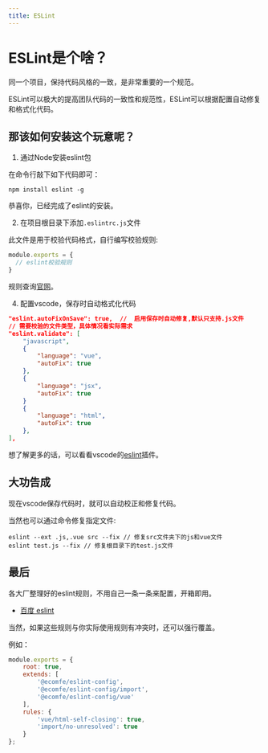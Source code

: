 ```yaml
---
title: ESLint
---
```


# ESLint是个啥？

同一个项目，保持代码风格的一致，是非常重要的一个规范。

ESLint可以极大的提高团队代码的一致性和规范性，ESLint可以根据配置自动修复和格式化代码。

## 那该如何安装这个玩意呢？

1. 通过Node安装eslint包

在命令行敲下如下代码即可：

```
npm install eslint -g
```

恭喜你，已经完成了eslint的安装。

2. 在项目根目录下添加`.eslintrc.js`文件

此文件是用于校验代码格式，自行编写校验规则:

```js
module.exports = {
  // eslint校验规则
}
```

规则查询[官网](https://cn.eslint.org/)。  

4. 配置vscode，保存时自动格式化代码

```json
"eslint.autoFixOnSave": true,  //  启用保存时自动修复,默认只支持.js文件
// 需要校验的文件类型，具体情况看实际需求
"eslint.validate": [
    "javascript",
    {
        "language": "vue", 
        "autoFix": true
    },
    {
        "language": "jsx", 
        "autoFix": true
    }
    {
        "language": "html",
        "autoFix": true
    },
],
```

想了解更多的话，可以看看vscode的[eslint](https://marketplace.visualstudio.com/items?itemName=dbaeumer.vscode-eslint)插件。

## 大功告成

现在vscode保存代码时，就可以自动校正和修复代码。  

当然也可以通过命令修复指定文件:

```
eslint --ext .js,.vue src --fix // 修复src文件夹下的js和vue文件
eslint test.js --fix // 修复根目录下的test.js文件
```

## 最后

各大厂整理好的eslint规则，不用自己一条一条来配置，开箱即用。

* [百度 eslint](https://github.com/ecomfe/eslint-config)

当然，如果这些规则与你实际使用规则有冲突时，还可以强行覆盖。

例如：

```js
module.exports = {
    root: true,
    extends: [
        '@ecomfe/eslint-config',
        '@ecomfe/eslint-config/import',
        '@ecomfe/eslint-config/vue'
    ],
    rules: {
        'vue/html-self-closing': true,
        'import/no-unresolved': true
    }
};
```
